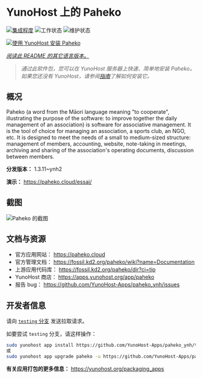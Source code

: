 <!--
注意：此 README 由 <https://github.com/YunoHost/apps/tree/master/tools/readme_generator> 自动生成
请勿手动编辑。
-->

# YunoHost 上的 Paheko

[![集成程度](https://dash.yunohost.org/integration/paheko.svg)](https://ci-apps.yunohost.org/ci/apps/paheko/) ![工作状态](https://ci-apps.yunohost.org/ci/badges/paheko.status.svg) ![维护状态](https://ci-apps.yunohost.org/ci/badges/paheko.maintain.svg)

[![使用 YunoHost 安装 Paheko](https://install-app.yunohost.org/install-with-yunohost.svg)](https://install-app.yunohost.org/?app=paheko)

*[阅读此 README 的其它语言版本。](./ALL_README.md)*

> *通过此软件包，您可以在 YunoHost 服务器上快速、简单地安装 Paheko。*  
> *如果您还没有 YunoHost，请参阅[指南](https://yunohost.org/install)了解如何安装它。*

## 概况

Paheko (a word from the Māori language meaning "to cooperate", illustrating the purpose of the software: to improve together the daily management of an association) is software for associative management. It is the tool of choice for managing an association, a sports club, an NGO, etc. It is designed to meet the needs of a small to medium-sized structure: management of members, accounting, website, note-taking in meetings, archiving and sharing of the association's operating documents, discussion between members. 


**分发版本：** 1.3.11~ynh2

**演示：** <https://paheko.cloud/essai/>

## 截图

![Paheko 的截图](./doc/screenshots/screenshot.png)

## 文档与资源

- 官方应用网站： <https://paheko.cloud>
- 官方管理文档： <https://fossil.kd2.org/paheko/wiki?name=Documentation>
- 上游应用代码库： <https://fossil.kd2.org/paheko/dir?ci=tip>
- YunoHost 商店： <https://apps.yunohost.org/app/paheko>
- 报告 bug： <https://github.com/YunoHost-Apps/paheko_ynh/issues>

## 开发者信息

请向 [`testing` 分支](https://github.com/YunoHost-Apps/paheko_ynh/tree/testing) 发送拉取请求。

如要尝试 `testing` 分支，请这样操作：

```bash
sudo yunohost app install https://github.com/YunoHost-Apps/paheko_ynh/tree/testing --debug
或
sudo yunohost app upgrade paheko -u https://github.com/YunoHost-Apps/paheko_ynh/tree/testing --debug
```

**有关应用打包的更多信息：** <https://yunohost.org/packaging_apps>
